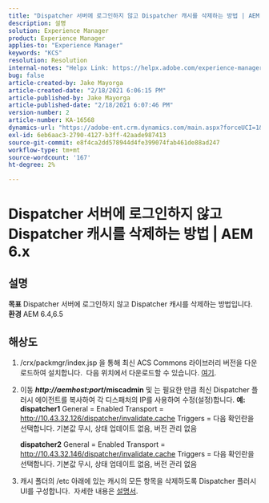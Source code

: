 ```yaml
---
title: "Dispatcher 서버에 로그인하지 않고 Dispatcher 캐시를 삭제하는 방법 | AEM 6.x"
description: 설명
solution: Experience Manager
product: Experience Manager
applies-to: "Experience Manager"
keywords: "KCS"
resolution: Resolution
internal-notes: "Helpx Link: https://helpx.adobe.com/experience-manager/kb/How-to-delete-the-dispatcher-cache-without-logging-into-the-Dispatchers-AEM.html"
bug: false
article-created-by: Jake Mayorga
article-created-date: "2/18/2021 6:06:15 PM"
article-published-by: Jake Mayorga
article-published-date: "2/18/2021 6:07:46 PM"
version-number: 2
article-number: KA-16568
dynamics-url: "https://adobe-ent.crm.dynamics.com/main.aspx?forceUCI=1&pagetype=entityrecord&etn=knowledgearticle&id=b0e344fb-1372-eb11-a812-00224809aac7"
exl-id: 6eb6aac3-2790-4127-b3ff-42aade987413
source-git-commit: e8f4ca2dd578944d4fe399074fab461de88ad247
workflow-type: tm+mt
source-wordcount: '167'
ht-degree: 2%

---
```


# Dispatcher 서버에 로그인하지 않고 Dispatcher 캐시를 삭제하는 방법 | AEM 6.x

## 설명

<b>목표</b>
Dispatcher 서버에 로그인하지 않고 Dispatcher 캐시를 삭제하는 방법입니다.
<b>환경</b>
AEM 6.4,6.5


## 해상도


1. /crx/packmgr/index.jsp 을 통해 최신 ACS Commons 라이브러리 버전을 다운로드하여 설치합니다.  다음 위치에서 다운로드할 수 있습니다. [여기](https://github.com/Adobe-Consulting-Services/acs-aem-commons/releases).
2. 이동 <b>*http://aemhost:port*/miscadmin</b> 및 는 필요한 만큼 최신 Dispatcher 플러시 에이전트를 복사하여 각 디스패처의 IP를 사용하여 수정(설정)합니다.
   <b>예:</b>
   <b>dispatcher1</b>
General = Enabled Transport = http://10.43.32.126/dispatcher/invalidate.cache Triggers = 다음 확인란을 선택합니다. 기본값 무시, 상태 업데이트 없음, 버전 관리 없음

   <b>dispatcher2</b>
General = Enabled Transport = http://10.43.32.146/dispatcher/invalidate.cache Triggers = 다음 확인란을 선택합니다. 기본값 무시, 상태 업데이트 없음, 버전 관리 없음
3. 캐시 폴더의 /etc 아래에 있는 캐시의 모든 항목을 삭제하도록 Dispatcher 플러시 UI를 구성합니다.  자세한 내용은 [설명서](https://adobe-consulting-services.github.io/acs-aem-commons/features/dispatcher-flush-ui/index.html).
